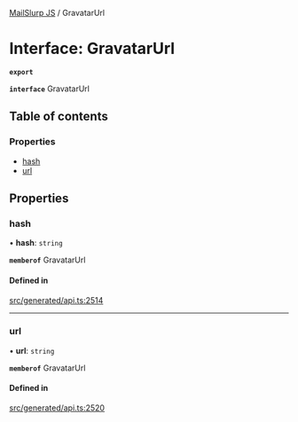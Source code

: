 [MailSlurp JS](../README.md) / GravatarUrl

# Interface: GravatarUrl

**`export`**

**`interface`** GravatarUrl

## Table of contents

### Properties

- [hash](GravatarUrl.md#hash)
- [url](GravatarUrl.md#url)

## Properties

### hash

• **hash**: `string`

**`memberof`** GravatarUrl

#### Defined in

[src/generated/api.ts:2514](https://github.com/mailslurp/mailslurp-client/blob/20b4039/src/generated/api.ts#L2514)

___

### url

• **url**: `string`

**`memberof`** GravatarUrl

#### Defined in

[src/generated/api.ts:2520](https://github.com/mailslurp/mailslurp-client/blob/20b4039/src/generated/api.ts#L2520)
